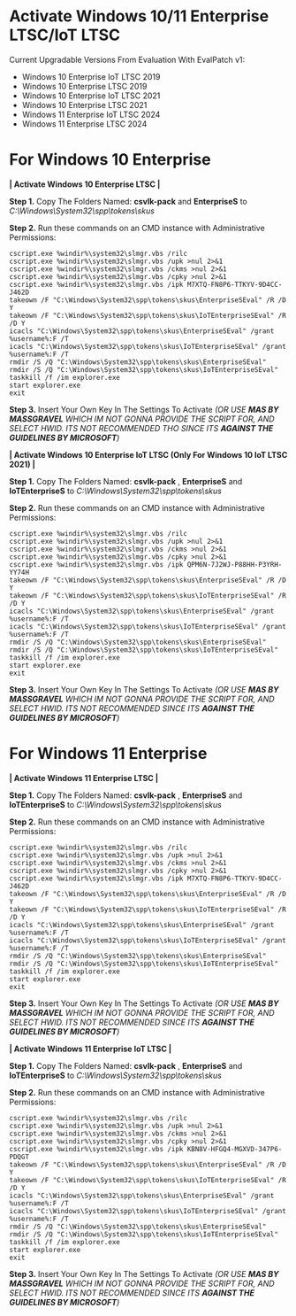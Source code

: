 # Activate Windows 10/11 Enterprise LTSC/IoT LTSC

Current Upgradable Versions From Evaluation With EvalPatch v1:
- Windows 10 Enterprise IoT LTSC 2019
- Windows 10 Enterprise LTSC 2019
- Windows 10 Enterprise IoT LTSC 2021
- Windows 10 Enterprise LTSC 2021
- Windows 11 Enterprise IoT LTSC 2024
- Windows 11 Enterprise LTSC 2024

# For Windows 10 Enterprise
**| Activate Windows 10 Enterprise LTSC |**

**Step 1.** Copy The Folders Named: **csvlk-pack** and **EnterpriseS** to _C:\Windows\System32\spp\tokens\skus_

**Step 2.** Run these commands on an CMD instance with Administrative Permissions:
```
cscript.exe %windir%\system32\slmgr.vbs /rilc 
cscript.exe %windir%\system32\slmgr.vbs /upk >nul 2>&1
cscript.exe %windir%\system32\slmgr.vbs /ckms >nul 2>&1
cscript.exe %windir%\system32\slmgr.vbs /cpky >nul 2>&1
cscript.exe %windir%\system32\slmgr.vbs /ipk M7XTQ-FN8P6-TTKYV-9D4CC-J462D
takeown /F "C:\Windows\System32\spp\tokens\skus\EnterpriseSEval" /R /D Y
takeown /F "C:\Windows\System32\spp\tokens\skus\IoTEnterpriseSEval" /R /D Y
icacls "C:\Windows\System32\spp\tokens\skus\EnterpriseSEval" /grant %username%:F /T
icacls "C:\Windows\System32\spp\tokens\skus\IoTEnterpriseSEval" /grant %username%:F /T
rmdir /S /Q "C:\Windows\System32\spp\tokens\skus\EnterpriseSEval"
rmdir /S /Q "C:\Windows\System32\spp\tokens\skus\IoTEnterpriseSEval"
taskkill /f /im explorer.exe
start explorer.exe
exit
```

**Step 3.** Insert Your Own Key In The Settings To Activate _(OR USE **MAS BY MASSGRAVEL** WHICH IM NOT GONNA PROVIDE THE SCRIPT FOR, AND SELECT HWID. ITS NOT RECOMMENDED THO SINCE ITS **AGAINST THE GUIDELINES BY MICROSOFT**)_

**| Activate Windows 10 Enterprise IoT LTSC (Only For Windows 10 IoT LTSC 2021) |**

**Step 1.** Copy The Folders Named: **csvlk-pack** , **EnterpriseS** and **IoTEnterpriseS** to _C:\Windows\System32\spp\tokens\skus_

**Step 2.** Run these commands on an CMD instance with Administrative Permissions:
```
cscript.exe %windir%\system32\slmgr.vbs /rilc
cscript.exe %windir%\system32\slmgr.vbs /upk >nul 2>&1
cscript.exe %windir%\system32\slmgr.vbs /ckms >nul 2>&1
cscript.exe %windir%\system32\slmgr.vbs /cpky >nul 2>&1
cscript.exe %windir%\system32\slmgr.vbs /ipk QPM6N-7J2WJ-P88HH-P3YRH-YY74H
takeown /F "C:\Windows\System32\spp\tokens\skus\EnterpriseSEval" /R /D Y
takeown /F "C:\Windows\System32\spp\tokens\skus\IoTEnterpriseSEval" /R /D Y
icacls "C:\Windows\System32\spp\tokens\skus\EnterpriseSEval" /grant %username%:F /T
icacls "C:\Windows\System32\spp\tokens\skus\IoTEnterpriseSEval" /grant %username%:F /T
rmdir /S /Q "C:\Windows\System32\spp\tokens\skus\EnterpriseSEval"
rmdir /S /Q "C:\Windows\System32\spp\tokens\skus\IoTEnterpriseSEval"
taskkill /f /im explorer.exe
start explorer.exe
exit
```

**Step 3.** Insert Your Own Key In The Settings To Activate _(OR USE **MAS BY MASSGRAVEL** WHICH IM NOT GONNA PROVIDE THE SCRIPT FOR, AND SELECT HWID. ITS NOT RECOMMENDED SINCE ITS **AGAINST THE GUIDELINES BY MICROSOFT**)_

# For Windows 11 Enterprise

**| Activate Windows 11 Enterprise LTSC |**

**Step 1.** Copy The Folders Named: **csvlk-pack** , **EnterpriseS** and **IoTEnterpriseS** to _C:\Windows\System32\spp\tokens\skus_

**Step 2.** Run these commands on an CMD instance with Administrative Permissions:
```
cscript.exe %windir%\system32\slmgr.vbs /rilc
cscript.exe %windir%\system32\slmgr.vbs /upk >nul 2>&1
cscript.exe %windir%\system32\slmgr.vbs /ckms >nul 2>&1
cscript.exe %windir%\system32\slmgr.vbs /cpky >nul 2>&1
cscript.exe %windir%\system32\slmgr.vbs /ipk M7XTQ-FN8P6-TTKYV-9D4CC-J462D
takeown /F "C:\Windows\System32\spp\tokens\skus\EnterpriseSEval" /R /D Y
takeown /F "C:\Windows\System32\spp\tokens\skus\IoTEnterpriseSEval" /R /D Y
icacls "C:\Windows\System32\spp\tokens\skus\EnterpriseSEval" /grant %username%:F /T
icacls "C:\Windows\System32\spp\tokens\skus\IoTEnterpriseSEval" /grant %username%:F /T
rmdir /S /Q "C:\Windows\System32\spp\tokens\skus\EnterpriseSEval"
rmdir /S /Q "C:\Windows\System32\spp\tokens\skus\IoTEnterpriseSEval"
taskkill /f /im explorer.exe
start explorer.exe
exit
```

**Step 3.** Insert Your Own Key In The Settings To Activate _(OR USE **MAS BY MASSGRAVEL** WHICH IM NOT GONNA PROVIDE THE SCRIPT FOR, AND SELECT HWID. ITS NOT RECOMMENDED SINCE ITS **AGAINST THE GUIDELINES BY MICROSOFT**)_

**| Activate Windows 11 Enterprise IoT LTSC |**

**Step 1.** Copy The Folders Named: **csvlk-pack** , **EnterpriseS** and **IoTEnterpriseS** to _C:\Windows\System32\spp\tokens\skus_

**Step 2.** Run these commands on an CMD instance with Administrative Permissions:
```
cscript.exe %windir%\system32\slmgr.vbs /rilc
cscript.exe %windir%\system32\slmgr.vbs /upk >nul 2>&1
cscript.exe %windir%\system32\slmgr.vbs /ckms >nul 2>&1
cscript.exe %windir%\system32\slmgr.vbs /cpky >nul 2>&1
cscript.exe %windir%\system32\slmgr.vbs /ipk KBN8V-HFGQ4-MGXVD-347P6-PDQGT
takeown /F "C:\Windows\System32\spp\tokens\skus\EnterpriseSEval" /R /D Y
takeown /F "C:\Windows\System32\spp\tokens\skus\IoTEnterpriseSEval" /R /D Y
icacls "C:\Windows\System32\spp\tokens\skus\EnterpriseSEval" /grant %username%:F /T
icacls "C:\Windows\System32\spp\tokens\skus\IoTEnterpriseSEval" /grant %username%:F /T
rmdir /S /Q "C:\Windows\System32\spp\tokens\skus\EnterpriseSEval"
rmdir /S /Q "C:\Windows\System32\spp\tokens\skus\IoTEnterpriseSEval"
taskkill /f /im explorer.exe
start explorer.exe
exit
```

**Step 3.** Insert Your Own Key In The Settings To Activate _(OR USE **MAS BY MASSGRAVEL** WHICH IM NOT GONNA PROVIDE THE SCRIPT FOR, AND SELECT HWID. ITS NOT RECOMMENDED SINCE ITS **AGAINST THE GUIDELINES BY MICROSOFT**)_
